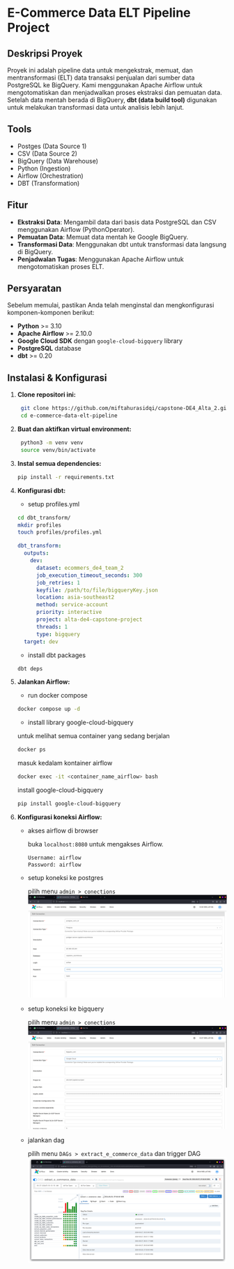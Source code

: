 # E-Commerce Data ELT Pipeline Project

## Deskripsi Proyek

Proyek ini adalah pipeline data untuk mengekstrak, memuat, dan mentransformasi (ELT) data transaksi penjualan dari sumber data PostgreSQL ke BigQuery. Kami menggunakan Apache Airflow untuk mengotomatiskan dan menjadwalkan proses ekstraksi dan pemuatan data. Setelah data mentah berada di BigQuery, **dbt (data build tool)** digunakan untuk melakukan transformasi data untuk analisis lebih lanjut.

## Tools

- Postges (Data Source 1)
- CSV (Data Source 2)
- BigQuery (Data Warehouse)
- Python (Ingestion)
- Airflow (Orchestration)
- DBT (Transformation)

## Fitur

- **Ekstraksi Data**: Mengambil data dari basis data PostgreSQL dan CSV menggunakan Airflow (PythonOperator).
- **Pemuatan Data**: Memuat data mentah ke Google BigQuery.
- **Transformasi Data**: Menggunakan dbt untuk transformasi data langsung di BigQuery.
- **Penjadwalan Tugas**: Menggunakan Apache Airflow untuk mengotomatiskan proses ELT.

## Persyaratan

Sebelum memulai, pastikan Anda telah menginstal dan mengkonfigurasi komponen-komponen berikut:

- **Python** >= 3.10
- **Apache Airflow** >= 2.10.0
- **Google Cloud SDK** dengan `google-cloud-bigquery` library
- **PostgreSQL** database
- **dbt** >= 0.20

## Instalasi & Konfigurasi

1. **Clone repositori ini:**

   ```bash
    git clone https://github.com/miftahurasidqi/capstone-DE4_Alta_2.git
    cd e-commerce-data-elt-pipeline
   ```

2. **Buat dan aktifkan virtual environment:**

   ```bash
    python3 -m venv venv
    source venv/bin/activate
   ```

3. **Instal semua dependencies:**

   ```bash
   pip install -r requirements.txt

   ```

4. **Konfigurasi dbt:**

   - setup profiles.yml

   ```bash
   cd dbt_transform/
   mkdir profiles
   touch profiles/profiles.yml
   ```

   ```yml
   dbt_transform:
     outputs:
       dev:
         dataset: ecommers_de4_team_2
         job_execution_timeout_seconds: 300
         job_retries: 1
         keyfile: /path/to/file/bigqueryKey.json
         location: asia-southeast2
         method: service-account
         priority: interactive
         project: alta-de4-capstone-project
         threads: 1
         type: bigquery
     target: dev
   ```

   - install dbt packages

   ```bash
   dbt deps
   ```

5. **Jalankan Airflow:**

   - run docker compose

   ```bash
   docker compose up -d
   ```

   - install library google-cloud-bigquery

   untuk melihat semua container yang sedang berjalan

   ```bash
   docker ps
   ```

   masuk kedalam kontainer airflow

   ```bash
   docker exec -it <container_name_airflow> bash
   ```

   install google-cloud-bigquery

   ```bash
   pip install google-cloud-bigquery
   ```

6. **Konfigurasi koneksi Airflow:**

   - akses airflow di browser

     buka `localhost:8080` untuk mengakses Airflow.

     ```
     Username: airflow
     Password: airflow
     ```

   - setup koneksi ke postgres

     pilih menu `admin > conections`
     ![postgres_conections](img/postgres_conn.png)

   - setup koneksi ke bigquery

     pilih menu `admin > conections`
     ![bigquery_conections](img/bigquery_conn.png)

   - jalankan dag

     pilih menu `DAGs > extract_e_commerce_data` dan trigger DAG
     ![run_dag](img/run_dag.png)
